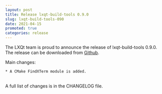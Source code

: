 ```yaml
---
layout: post
title: Release lxqt-build-tools 0.9.0
slug: lxqt-build-tools-090
date: 2021-04-15
promoted: true
categories: release
---
```

The LXQt team is proud to announce the release of lxqt-build-tools 0.9.0.
The release can be downloaded from [Github](https://github.com/lxqt/lxqt-build-tools/releases).

Main changes:

	* A CMake FindXTerm module is added.

<br/>
A full list of changes is in the CHANGELOG file.
<br/>
